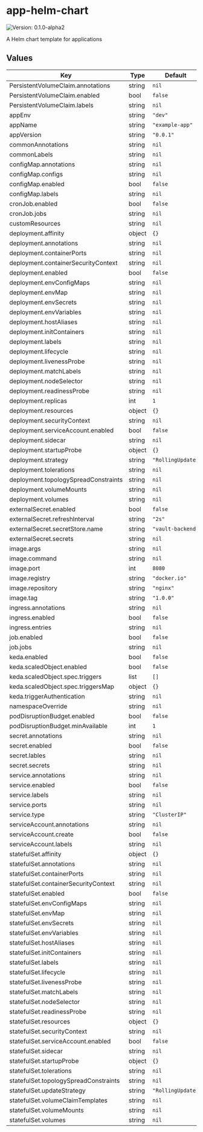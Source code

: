 # app-helm-chart

![Version: 0.1.0-alpha2](https://img.shields.io/badge/Version-0.1.0--alpha2-informational?style=flat-square)

A Helm chart template for applications

## Values

| Key | Type | Default | Description |
|-----|------|---------|-------------|
| PersistentVolumeClaim.annotations | string | `nil` |  |
| PersistentVolumeClaim.enabled | bool | `false` |  |
| PersistentVolumeClaim.labels | string | `nil` |  |
| appEnv | string | `"dev"` |  |
| appName | string | `"example-app"` |  |
| appVersion | string | `"0.0.1"` |  |
| commonAnnotations | string | `nil` |  |
| commonLabels | string | `nil` |  |
| configMap.annotations | string | `nil` |  |
| configMap.configs | string | `nil` |  |
| configMap.enabled | bool | `false` |  |
| configMap.labels | string | `nil` |  |
| cronJob.enabled | bool | `false` |  |
| cronJob.jobs | string | `nil` |  |
| customResources | string | `nil` |  |
| deployment.affinity | object | `{}` |  |
| deployment.annotations | string | `nil` |  |
| deployment.containerPorts | string | `nil` |  |
| deployment.containerSecurityContext | string | `nil` |  |
| deployment.enabled | bool | `false` |  |
| deployment.envConfigMaps | string | `nil` |  |
| deployment.envMap | string | `nil` |  |
| deployment.envSecrets | string | `nil` |  |
| deployment.envVariables | string | `nil` |  |
| deployment.hostAliases | string | `nil` |  |
| deployment.initContainers | string | `nil` |  |
| deployment.labels | string | `nil` |  |
| deployment.lifecycle | string | `nil` |  |
| deployment.livenessProbe | string | `nil` |  |
| deployment.matchLabels | string | `nil` |  |
| deployment.nodeSelector | string | `nil` |  |
| deployment.readinessProbe | string | `nil` |  |
| deployment.replicas | int | `1` |  |
| deployment.resources | object | `{}` |  |
| deployment.securityContext | string | `nil` |  |
| deployment.serviceAccount.enabled | bool | `false` |  |
| deployment.sidecar | string | `nil` |  |
| deployment.startupProbe | object | `{}` |  |
| deployment.strategy | string | `"RollingUpdate"` |  |
| deployment.tolerations | string | `nil` |  |
| deployment.topologySpreadConstraints | string | `nil` |  |
| deployment.volumeMounts | string | `nil` |  |
| deployment.volumes | string | `nil` |  |
| externalSecret.enabled | bool | `false` |  |
| externalSecret.refreshInterval | string | `"2s"` |  |
| externalSecret.secretStore.name | string | `"vault-backend"` |  |
| externalSecret.secrets | string | `nil` |  |
| image.args | string | `nil` |  |
| image.command | string | `nil` |  |
| image.port | int | `8080` |  |
| image.registry | string | `"docker.io"` |  |
| image.repository | string | `"nginx"` |  |
| image.tag | string | `"1.0.0"` |  |
| ingress.annotations | string | `nil` |  |
| ingress.enabled | bool | `false` |  |
| ingress.entries | string | `nil` |  |
| job.enabled | bool | `false` |  |
| job.jobs | string | `nil` |  |
| keda.enabled | bool | `false` |  |
| keda.scaledObject.enabled | bool | `false` |  |
| keda.scaledObject.spec.triggers | list | `[]` |  |
| keda.scaledObject.spec.triggersMap | object | `{}` |  |
| keda.triggerAuthentication | string | `nil` |  |
| namespaceOverride | string | `nil` |  |
| podDisruptionBudget.enabled | bool | `false` |  |
| podDisruptionBudget.minAvailable | int | `1` |  |
| secret.annotations | string | `nil` |  |
| secret.enabled | bool | `false` |  |
| secret.lables | string | `nil` |  |
| secret.secrets | string | `nil` |  |
| service.annotations | string | `nil` |  |
| service.enabled | bool | `false` |  |
| service.labels | string | `nil` |  |
| service.ports | string | `nil` |  |
| service.type | string | `"ClusterIP"` |  |
| serviceAccount.annotations | string | `nil` |  |
| serviceAccount.create | bool | `false` |  |
| serviceAccount.labels | string | `nil` |  |
| statefulSet.affinity | object | `{}` |  |
| statefulSet.annotations | string | `nil` |  |
| statefulSet.containerPorts | string | `nil` |  |
| statefulSet.containerSecurityContext | string | `nil` |  |
| statefulSet.enabled | bool | `false` |  |
| statefulSet.envConfigMaps | string | `nil` |  |
| statefulSet.envMap | string | `nil` |  |
| statefulSet.envSecrets | string | `nil` |  |
| statefulSet.envVariables | string | `nil` |  |
| statefulSet.hostAliases | string | `nil` |  |
| statefulSet.initContainers | string | `nil` |  |
| statefulSet.labels | string | `nil` |  |
| statefulSet.lifecycle | string | `nil` |  |
| statefulSet.livenessProbe | string | `nil` |  |
| statefulSet.matchLabels | string | `nil` |  |
| statefulSet.nodeSelector | string | `nil` |  |
| statefulSet.readinessProbe | string | `nil` |  |
| statefulSet.resources | object | `{}` |  |
| statefulSet.securityContext | string | `nil` |  |
| statefulSet.serviceAccount.enabled | bool | `false` |  |
| statefulSet.sidecar | string | `nil` |  |
| statefulSet.startupProbe | object | `{}` |  |
| statefulSet.tolerations | string | `nil` |  |
| statefulSet.topologySpreadConstraints | string | `nil` |  |
| statefulSet.updateStrategy | string | `"RollingUpdate"` |  |
| statefulSet.volumeClaimTemplates | string | `nil` |  |
| statefulSet.volumeMounts | string | `nil` |  |
| statefulSet.volumes | string | `nil` |  |
